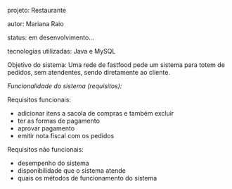 projeto: Restaurante

autor: Mariana Raio

status: em desenvolvimento...

tecnologias utilizadas: Java e MySQL

Objetivo do sistema: Uma rede de fastfood pede um sistema para totem de pedidos, sem atendentes, sendo diretamente ao cliente.

*Funcionalidade do sistema (requisitos):* 

Requisitos funcionais: 

- adicionar itens a sacola de compras e também 
excluir
- ter as formas de pagamento
- aprovar pagamento
- emitir nota fiscal com os pedidos 

Requisitos não funcionais: 

- desempenho do sistema
- disponibilidade que o sistema atende
- quais os métodos de funcionamento do sistema 

